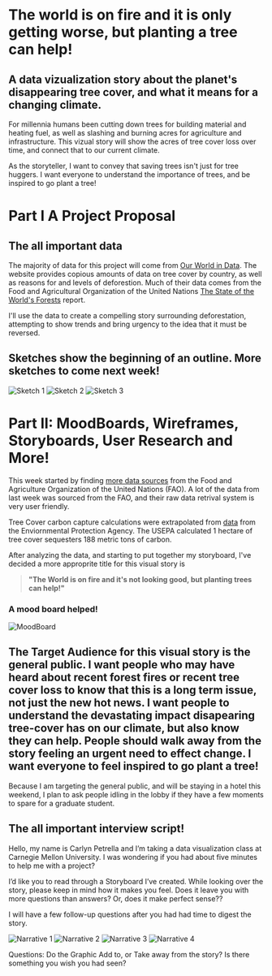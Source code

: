 # The world is on fire and it is only getting worse, but planting a tree can help!
## A data vizualization story about the planet's disappearing tree cover, and what it means for a changing climate. 

For millennia humans been cutting down trees for building material and heating fuel, as well as slashing and burning acres for agriculture and infrastructure.  This vizual story will show the acres of tree cover loss over time, and connect that to our current climate. 

As the storyteller, I want to convey that saving trees isn't just for tree huggers. I want everyone to understand the importance of trees, and be inspired to go plant a tree!

# Part I A Project Proposal 

## The all important data
The majority of data for this project will come from [Our World in Data](https://ourworldindata.org/forests). The website provides copious amounts of data on tree cover by country, as well as reasons for and levels of deforestion. Much of their data comes from the Food and Agricultural Organization of the United Nations [The State of the World's Forests](http://www.fao.org/3/I9535EN/i9535en.pdf) report. 

I'll use the data to create a compelling story surrounding deforestation, attempting to show trends and bring urgency to the idea that it must be reversed. 

## Sketches show the beginning of an outline. More sketches to come next week! 

![Sketch 1](https://carlynpetrella.github.io/carlynrocks/Sketch1.JPG)
![Sketch 2](https://carlynpetrella.github.io/carlynrocks/Sketch2.JPG)
![Sketch 3](https://carlynpetrella.github.io/carlynrocks/Sketch3.JPG)


# Part II: MoodBoards, Wireframes, Storyboards, User Research and More! 

This week started by finding [more data sources](http://www.fao.org/faostat/en/#data/LC) from the Food and Agriculture Organization of the United Nations (FAO). A lot of the data from last week was sourced from the FAO, and their raw data retrival system is very user friendly. 

Tree Cover carbon capture calculations were extrapolated from [data](https://www.epa.gov/energy/greenhouse-gases-equivalencies-calculator-calculations-and-references#pineforests) from the Enviornmental Protection Agency. The USEPA calculated 1 hectare of tree cover sequesters 188 metric tons of carbon. 

After analyzing the data, and starting to put together my storyboard, I've decided a more approprite title for this visual story is 
> **"The World is on fire and it's not looking good, but planting trees can help!"**


### A mood board helped!
![MoodBoard](https://carlynpetrella.github.io/carlynrocks/MoodBoardjpg.JPG)

## The Target Audience for this visual story is the general public. I want people who may have heard about recent forest fires or recent tree cover loss to know that this is a long term issue, not just the new hot news. I want people to understand the devastating impact disapearing tree-cover has on our climate, but also know they can help. People should walk away from the story feeling an urgent need to effect change. I want everyone to feel inspired to go plant a tree!

Because I am targeting the general public, and will be staying in a hotel this weekend, I plan to ask people idling in the lobby if they have a few moments to spare for a graduate student. 

## The all important interview script! 

Hello, my name is Carlyn Petrella and I’m taking a data visualization class at Carnegie Mellon University. I was wondering if you had about five minutes to help me with a project?

I’d like you to read through a Storyboard I’ve created. While looking over the story, please keep in mind how it makes you feel. Does it leave you with more questions than answers? Or, does it make perfect sense??

I will have a few follow-up questions after you had had time to digest the story.

![Narrative 1](https://carlynpetrella.github.io/carlynrocks/Narritive.1.JPG)
![Narrative 2](https://carlynpetrella.github.io/carlynrocks/Narritive.2.JPG)
![Narrative 3](https://carlynpetrella.github.io/carlynrocks/Narritive.3.JPG)
![Narrative 4](https://carlynpetrella.github.io/carlynrocks/Narritive.4.JPG)

Questions: Do the Graphic Add to, or Take away from the story?
Is there something you wish you had seen?
